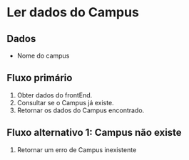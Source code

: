 # Ler dados do Campus

## Dados
* Nome do campus



## Fluxo primário
1. Obter dados do frontEnd.
2. Consultar se o Campus já existe.
3. Retornar os dados do Campus encontrado.

## Fluxo alternativo 1: Campus não existe
1. Retornar um erro de Campus inexistente

